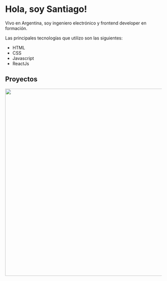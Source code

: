 <h1>Hola, soy Santiago!</h1>

<p> Vivo en Argentina, soy ingeniero electrónico y frontend developer en formación.</p>

Las principales tecnologías que utilizo son las siguientes:

<ul>
  <li>HTML</li>
  <li>CSS</li>
  <li>Javascript</li>
  <li>ReactJs</li>
</ul>

<h2> Proyectos </h2>

<a href="https://santiagohsv.github.io/shfotografia/"> 
<img src="https://user-images.githubusercontent.com/67848075/156914598-aef4453c-f294-4b0f-806f-e8b5fcc8b62b.png" width="600"/>
 </a>
